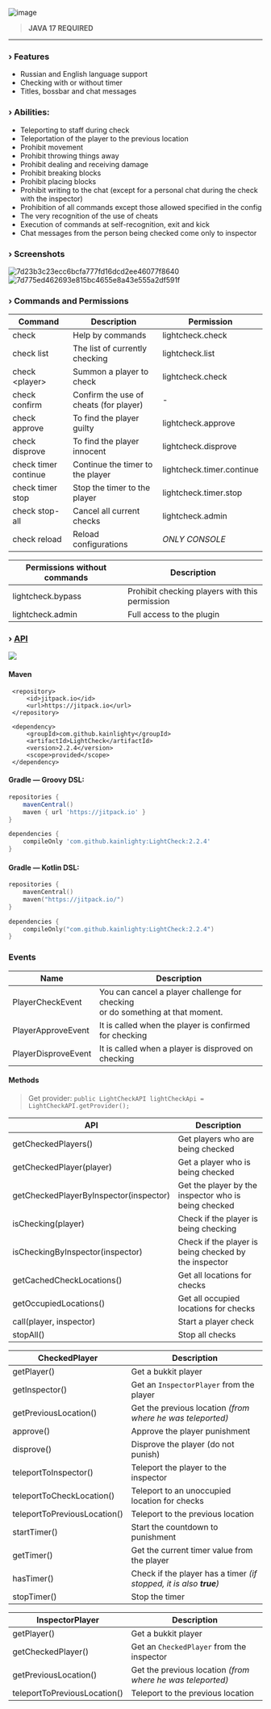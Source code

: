 ![image](https://github.com/user-attachments/assets/936e03c4-d2f5-4acc-b2d7-b59dc6f22fd4)

> **JAVA 17 REQUIRED**

---

### › Features

- Russian and English language support
- Checking with or without timer
- Titles, bossbar and chat messages

### › Abilities:

- Teleporting to staff during check
- Teleportation of the player to the previous location
- Prohibit movement
- Prohibit throwing things away
- Prohibit dealing and receiving damage
- Prohibit breaking blocks
- Prohibit placing blocks
- Prohibit writing to the chat (except for a personal chat during the check with the inspector)
- Prohibition of all commands except those allowed specified in the config
- The very recognition of the use of cheats
- Execution of commands at self-recognition, exit and kick
- Chat messages from the person being checked come only to inspector

### › Screenshots

![7d23b3c23ecc6bcfa777fd16dcd2ee46077f8640](https://github.com/kainlighty/LightCheck/assets/111251772/cce24929-3756-4af9-81e4-bfe02065bc60)
![7d775ed462693e815bc4655e8a43e555a2df591f](https://github.com/kainlighty/LightCheck/assets/111251772/09fb152a-2c6c-4039-9825-7b6052e40863)

### › Commands and Permissions

| Command              | Description                            | Permission                |
|----------------------|----------------------------------------|---------------------------|
| check                | Help by commands                       | lightcheck.check          |
| check list           | The list of currently checking         | lightcheck.list           |
| check \<player>      | Summon a player to check               | lightcheck.check          |
| check confirm        | Confirm the use of cheats (for player) | -                         |
| check approve        | To find the player guilty              | lightcheck.approve        |
| check disprove       | To find the player innocent            | lightcheck.disprove       |
| check timer continue | Continue the timer to the player       | lightcheck.timer.continue |
| check timer stop     | Stop the timer to the player           | lightcheck.timer.stop     |
| check stop-all       | Cancel all current checks              | lightcheck.admin          |
| check reload         | Reload configurations                  | *ONLY CONSOLE*            |

| Permissions without commands | Description                                    |
|------------------------------|------------------------------------------------|
| lightcheck.bypass            | Prohibit checking players with this permission |
| lightcheck.admin             | Full access to the plugin                      |

### › [API](https://github.com/kainlighty/LightCheck/tree/master/API/src/main/java/ru/kainlight/lightcheck/API)

[![](https://jitci.com/gh/kainlighty/LightCheck/svg)](https://jitci.com/gh/kainlighty/LightCheck)

#### Maven
```
 <repository>
     <id>jitpack.io</id>
     <url>https://jitpack.io</url>
 </repository>

 <dependency>
     <groupId>com.github.kainlighty</groupId>
     <artifactId>LightCheck</artifactId>
     <version>2.2.4</version>
     <scope>provided</scope>
 </dependency>
```

#### Gradle — Groovy DSL:
```groovy
repositories {
    mavenCentral()
    maven { url 'https://jitpack.io' }
}

dependencies {
    compileOnly 'com.github.kainlighty:LightCheck:2.2.4'
}
```
#### Gradle — Kotlin DSL:
```kotlin
repositories {
    mavenCentral()
    maven("https://jitpack.io/")
}

dependencies {
    compileOnly("com.github.kainlighty:LightCheck:2.2.4")
}
```

### Events

| Name                | Description                                                                           |
|---------------------|---------------------------------------------------------------------------------------|
| PlayerCheckEvent    | You can cancel a player challenge for checking <br> or do something at that moment.   |
| PlayerApproveEvent  | It is called when the player is confirmed for checking                                |
| PlayerDisproveEvent | It is called when a player is disproved on checking                                   |

#### Methods

> Get provider: `public LightCheckAPI lightCheckApi = LightCheckAPI.getProvider();`

| API                                    | Description                                           |
|----------------------------------------|-------------------------------------------------------|
| getCheckedPlayers()                    | Get players who are being checked                     |
| getCheckedPlayer(player)               | Get a player who is being checked                     |
| getCheckedPlayerByInspector(inspector) | Get the player by the inspector who is being checked  |
| isChecking(player)                     | Check if the player is being checking                 |
| isCheckingByInspector(inspector)       | Check if the player is being checked by the inspector |
| getCachedCheckLocations()              | Get all locations for checks                          |
| getOccupiedLocations()                 | Get all occupied locations for checks                 |
| call(player, inspector)                | Start a player check                                  |
| stopAll()                              | Stop all checks                                       |

| CheckedPlayer                     | Description                                                         |
|-----------------------------------|---------------------------------------------------------------------|
| getPlayer()                       | Get a bukkit player                                                 |
| getInspector()                    | Get an `InspectorPlayer` from the player                            |
| getPreviousLocation()             | Get the previous location _(from where he was teleported)_          |
| approve()                         | Approve the player punishment                                       |
| disprove()                        | Disprove the player (do not punish)                                 |
| teleportToInspector()             | Teleport the player to the inspector                                |
| teleportToCheckLocation()         | Teleport to an unoccupied location for checks                       |
| teleportToPreviousLocation()      | Teleport to the previous location                                   |
| startTimer()                      | Start the countdown to punishment                                   |
| getTimer()                        | Get the current timer value from the player                         |
| hasTimer()                        | Check if the player has a timer _(if stopped, it is also **true**)_ |
| stopTimer()                       | Stop the timer                                                      |

| InspectorPlayer              | Description                                                |
|------------------------------|------------------------------------------------------------|
| getPlayer()                  | Get a bukkit player                                        |
| getCheckedPlayer()           | Get an `CheckedPlayer` from the inspector                  |
| getPreviousLocation()        | Get the previous location _(from where he was teleported)_ |
| teleportToPreviousLocation() | Teleport to the previous location                          |